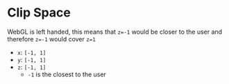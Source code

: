 # Clip Space

WebGL is left handed, this means that `z=-1` would be closer to the user and
therefore `z=-1` would cover `z=1`

- `x`: `[-1, 1]`
- `y`: `[-1, 1]`
- `z`: `[-1, 1]`
  - `-1` is the closest to the user
